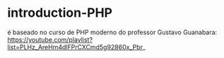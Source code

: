 # introduction-PHP
é baseado no curso de PHP moderno do professor Gustavo Guanabara:
https://youtube.com/playlist?list=PLHz_AreHm4dlFPrCXCmd5g92860x_Pbr_
